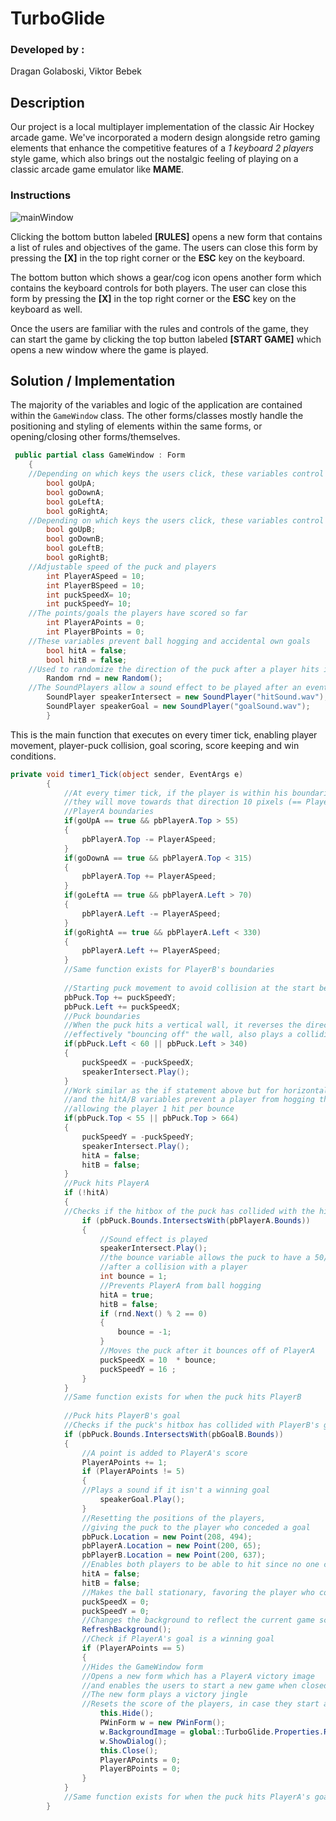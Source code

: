 # TurboGlide
### Developed by : 
Dragan Golaboski, Viktor Bebek
## Description
Our project is a local multiplayer implementation of the classic Air Hockey arcade game. We've incorporated a modern design alongside retro gaming elements that enhance the competitive features of a *1 keyboard 2 players* style game, which also brings out the nostalgic feeling of playing on a classic arcade game emulator like **MAME**.
### Instructions

![mainWindow](https://github.com/hinokami27/TurboGlide/assets/106191814/44ee39e7-1565-4b86-8512-2f82699e01d9)

Clicking the bottom button labeled **[RULES]** opens a new form that contains a list of rules and objectives of the game. The users can close this form by pressing the **[X]** in the top right corner or the **ESC** key on the keyboard.

The bottom button which shows a gear/cog icon opens another form which contains the keyboard controls for both players. The user can close this form by pressing the **[X]** in the top right corner or the **ESC** key on the keyboard as well.

Once the users are familiar with the rules and controls of the game, they can start the game by clicking the top button labeled **[START GAME]** which opens a new window where the game is played.

## Solution / Implementation
The majority of the variables and logic of the application are contained within the ```GameWindow``` class. The other forms/classes mostly handle the positioning and styling of elements within the same forms, or opening/closing other forms/themselves.
```csharp
 public partial class GameWindow : Form
    {
    //Depending on which keys the users click, these variables control the movement of playerA
        bool goUpA;
        bool goDownA;
        bool goLeftA;
        bool goRightA;
    //Depending on which keys the users click, these variables control the movement of playerB
        bool goUpB;
        bool goDownB;
        bool goLeftB;
        bool goRightB;
    //Adjustable speed of the puck and players
        int PlayerASpeed = 10;
        int PlayerBSpeed = 10;
        int puckSpeedX= 10; 
        int puckSpeedY= 10;
    //The points/goals the players have scored so far
        int PlayerAPoints = 0;
        int PlayerBPoints = 0;
    //These variables prevent ball hogging and accidental own goals
        bool hitA = false;
        bool hitB = false;
    //Used to randomize the direction of the puck after a player hits it    
        Random rnd = new Random();
    //The SoundPlayers allow a sound effect to be played after an event (goal score, collision, player victory)
        SoundPlayer speakerIntersect = new SoundPlayer("hitSound.wav");
        SoundPlayer speakerGoal = new SoundPlayer("goalSound.wav");
        }
```
This is the main function that executes on every timer tick, enabling player movement,
player-puck collision, goal scoring, score keeping and win conditions.
```csharp
private void timer1_Tick(object sender, EventArgs e)
        {
            //At every timer tick, if the player is within his boundaries and is pressing a movement key,
            //they will move towards that direction 10 pixels (== PlayerASpeed)
            //PlayerA boundaries
            if(goUpA == true && pbPlayerA.Top > 55)
            {
                pbPlayerA.Top -= PlayerASpeed;
            }
            if(goDownA == true && pbPlayerA.Top < 315)
            {
                pbPlayerA.Top += PlayerASpeed;
            }
            if(goLeftA == true && pbPlayerA.Left > 70)
            {
                pbPlayerA.Left -= PlayerASpeed;
            }
            if(goRightA == true && pbPlayerA.Left < 330)
            {
                pbPlayerA.Left += PlayerASpeed;
            }
            //Same function exists for PlayerB's boundaries
            
            //Starting puck movement to avoid collision at the start between the two players and the puck
            pbPuck.Top += puckSpeedY;
            pbPuck.Left += puckSpeedX;
            //Puck boundaries
            //When the puck hits a vertical wall, it reverses the direction of its movement,
            //effectively "bouncing off" the wall, also plays a colliding sound effect
            if(pbPuck.Left < 60 || pbPuck.Left > 340)
            {
                puckSpeedX = -puckSpeedX;
                speakerIntersect.Play();
            }
            //Work similar as the if statement above but for horizontal walls 
            //and the hitA/B variables prevent a player from hogging the ball,
            //allowing the player 1 hit per bounce
            if(pbPuck.Top < 55 || pbPuck.Top > 664)
            {
                puckSpeedY = -puckSpeedY;
                speakerIntersect.Play();
                hitA = false;
                hitB = false;
            }
            //Puck hits PlayerA
            if (!hitA)
            {
            //Checks if the hitbox of the puck has collided with the hitbox of PlayerA
                if (pbPuck.Bounds.IntersectsWith(pbPlayerA.Bounds))
                {
                    //Sound effect is played
                    speakerIntersect.Play();
                    //the bounce variable allows the puck to have a 50/50 chance at going left or right
                    //after a collision with a player
                    int bounce = 1;
                    //Prevents PlayerA from ball hogging
                    hitA = true;
                    hitB = false;
                    if (rnd.Next() % 2 == 0)
                    {
                        bounce = -1;
                    }
                    //Moves the puck after it bounces off of PlayerA
                    puckSpeedX = 10  * bounce;
                    puckSpeedY = 16 ;
                }
            }
            //Same function exists for when the puck hits PlayerB
           
            //Puck hits PlayerB's goal
            //Checks if the puck's hitbox has collided with PlayerB's goal hitbox
            if (pbPuck.Bounds.IntersectsWith(pbGoalB.Bounds))
            {
                //A point is added to PlayerA's score
                PlayerAPoints += 1;
                if (PlayerAPoints != 5)
                {
                //Plays a sound if it isn't a winning goal
                    speakerGoal.Play();
                }
                //Resetting the positions of the players,
                //giving the puck to the player who conceded a goal
                pbPuck.Location = new Point(208, 494);
                pbPlayerA.Location = new Point(200, 65);
                pbPlayerB.Location = new Point(200, 637);
                //Enables both players to be able to hit since no one can ball hog
                hitA = false;
                hitB = false;
                //Makes the ball stationary, favoring the player who conceded
                puckSpeedX = 0;
                puckSpeedY = 0;
                //Changes the background to reflect the current game score
                RefreshBackground();
                //Check if PlayerA's goal is a winning goal
                if (PlayerAPoints == 5)
                {
                //Hides the GameWindow form
                //Opens a new form which has a PlayerA victory image
                //and enables the users to start a new game when closed
                //The new form plays a victory jingle
                //Resets the score of the players, in case they start a new game
                    this.Hide();
                    PWinForm w = new PWinForm();
                    w.BackgroundImage = global::TurboGlide.Properties.Resources.PinkTeamWin;
                    w.ShowDialog();
                    this.Close();
                    PlayerAPoints = 0;
                    PlayerBPoints = 0;
                }
            }
            //Same function exists for when the puck hits PlayerA's goal
        }
```    
